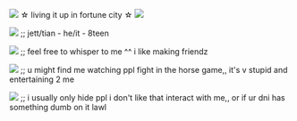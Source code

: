 ![](https://i.imgur.com/smGIkKX.gif) ☆ living it up in fortune city ☆ ![](https://i.imgur.com/smGIkKX.gif)

![](https://i.imgur.com/WaXxptd.gif) ;; jett/tian - he/it - 8teen

![](https://i.imgur.com/qsdWcCS.gif) ;; feel free to whisper to me ^^ i like making friendz

![](https://i.imgur.com/mIXw3aH.gif) ;; u might find me watching ppl fight in the horse game,, it's v stupid and entertaining 2 me

![](https://i.imgur.com/GgnXSyY.gif) ;; i usually only hide ppl i don't like that interact with me,, or if ur dni has something dumb on it lawl
